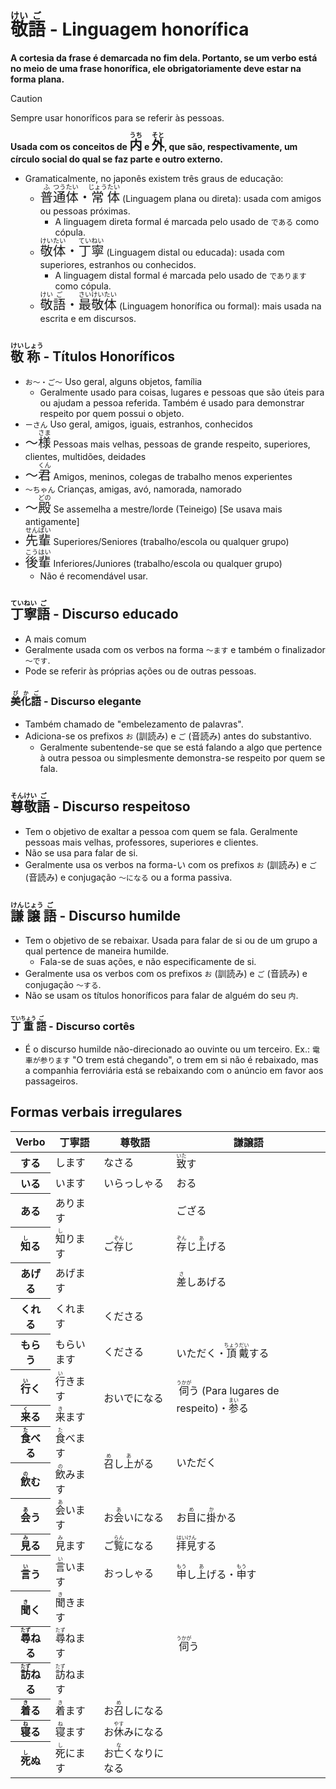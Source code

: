 # <ruby>敬<rt>けい</rt>語<rt>ご</rt></ruby> - Linguagem honorífica

**A cortesia da frase é demarcada no fim dela. Portanto, se um verbo está no meio de uma frase honorífica, ele obrigatoriamente deve estar na forma plana.**

> [!CAUTION]
> Sempre usar honoríficos para se referir às pessoas.

**Usada com os conceitos de <font size="5"><code><ruby>内<rt>うち</rt></ruby></code></font> e <font size="5"><code><ruby>外<rt>そと</rt></ruby></code></font>, que são, respectivamente, um círculo social do qual se faz parte e outro externo.**

-   Gramaticalmente, no japonês existem três graus de educação:
    -   <font size="5"><code><ruby>普<rt>ふ</rt>通<rt>つう</rt>体<rt>たい</rt></ruby>・<ruby>常<rt>じょう</rt>体<rt>たい</rt></ruby></code></font> (Linguagem plana ou direta): usada com amigos ou pessoas próximas.
        -   A linguagem direta formal é marcada pelo usado de `である` como cópula.
    -   <font size="5"><code><ruby>敬<rt>けい</rt>体<rt>たい</rt></ruby>・<ruby>丁<rt>てい</rt>寧<rt>ねい</rt></ruby></code></font> (Linguagem distal ou educada): usada com superiores, estranhos ou conhecidos.
        -   A linguagem distal formal é marcada pelo usado de `であります` como cópula.
    -   <font size="5"><code><ruby>敬<rt>けい</rt>語<rt>ご</rt></ruby>・<ruby>最<rt>さい</rt>敬<rt>けい</rt>体<rt>たい</rt></ruby></code></font> (Linguagem honorífica ou formal): mais usada na escrita e em discursos.

## <ruby>敬<rt>けい</rt>称<rt>しょう</rt></ruby> - Títulos Honoríficos

-   `お〜・ご〜` Uso geral, alguns objetos, família
    -   Geralmente usado para coisas, lugares e pessoas que são úteis para ou ajudam a pessoa referida. Também é usado para demonstrar respeito por quem possui o objeto.
-   `ーさん` Uso geral, amigos, iguais, estranhos, conhecidos
-   <font size="5"><code>〜<ruby>様<rt>さま</rt></ruby></code></font> Pessoas mais velhas, pessoas de grande respeito, superiores, clientes, multidões, deidades
-   <font size="5"><code>〜<ruby>君<rt>くん</rt></ruby></code></font> Amigos, meninos, colegas de trabalho menos experientes
-   `〜ちゃん` Crianças, amigas, avó, namorada, namorado
-   <font size="5"><code>〜<ruby>殿<rt>どの</rt></ruby></code></font> Se assemelha a mestre/lorde (Teineigo) [Se usava mais antigamente]
-   <font size="5"><code><ruby>先<rt>せん</rt>輩<rt>ぱい</rt></ruby></code></font> Superiores/Seniores (trabalho/escola ou qualquer grupo)
-   <font size="5"><code><ruby>後<rt>こう</rt>輩<rt>はい</rt></ruby></code></font> Inferiores/Juniores (trabalho/escola ou qualquer grupo)
    -   Não é recomendável usar.

## <ruby>丁<rt>てい</rt>寧<rt>ねい</rt>語<rt>ご</rt></ruby> - Discurso educado

-   A mais comum
-   Geralmente usada com os verbos na forma `〜ます` e também o finalizador `〜です`.
-   Pode se referir às próprias ações ou de outras pessoas.

### <ruby>美<rt>び</rt>化<rt>か</rt>語<rt>ご</rt></ruby> - Discurso elegante

-   Também chamado de "embelezamento de palavras".
-   Adiciona-se os prefixos `お` (訓読み) e `ご` (音読み) antes do substantivo.
    -   Geralmente subentende-se que se está falando a algo que pertence à outra pessoa ou simplesmente demonstra-se respeito por quem se fala.

## <ruby>尊<rt>そん</rt>敬<rt>けい</rt>語<rt>ご</rt></ruby> - Discurso respeitoso

-   Tem o objetivo de exaltar a pessoa com quem se fala. Geralmente pessoas mais velhas, professores, superiores e clientes.
-   Não se usa para falar de si.
-   Geralmente usa os verbos na forma-い com os prefixos `お` (訓読み) e `ご` (音読み) e conjugação `〜になる` ou a forma passiva.

## <ruby>謙<rt>けん</rt>譲<rt>じょう</rt>語<rt>ご</rt></ruby> - Discurso humilde

-   Tem o objetivo de se rebaixar. Usada para falar de si ou de um grupo a qual pertence de maneira humilde.
    -   Fala-se de suas ações, e não especificamente de si.
-   Geralmente usa os verbos com os prefixos `お` (訓読み) e `ご` (音読み) e conjugação `〜する`.
-   Não se usam os títulos honoríficos para falar de alguém do seu `内`.

### <ruby>丁<rt>てい</rt>重<rt>ちょう</rt>語<rt>ご</rt></ruby> - Discurso cortês

-   É o discurso humilde não-direcionado ao ouvinte ou um terceiro. Ex.: `電車が参ります` "O trem está chegando", o trem em si não é rebaixado, mas a companhia ferroviária está se rebaixando com o anúncio em favor aos passageiros.

## Formas verbais irregulares

<table>
    <thead>
        <tr>
            <th>Verbo</th>
            <th>丁寧語</th>
            <th>尊敬語</th>
            <th>謙譲語</th>
        </tr>
    </thead>
    <tr>
        <th>する</th>
        <td>します</td>
        <td>なさる</td>
        <td><ruby>致<rt>いた</rt></ruby>す</td>
    </tr>
    <tr>
        <th>いる</th>
        <td>います</td>
        <td>いらっしゃる </td>
        <td>おる</td>
    </tr>
    <tr>
        <th>ある</th>
        <td>あります</td>
        <td></td>
        <td>ござる</td>
    </tr>
    <tr>
        <th><ruby>知<rt>し</rt></ruby>る</th>
        <td><ruby>知<rt>し</rt></ruby>ります</td>
        <td>ご<ruby>存<rt>ぞん</rt></ruby>じ</td>
        <td><ruby>存<rt>ぞん</rt></ruby>じ<ruby>上<rt>あ</rt></ruby>げる</td>
    </tr>
    <tr>
        <th>あげる</th>
        <td>あげます</td>
        <td></td>
        <td><ruby>差<rt>さ</rt></ruby>しあげる</td>
    </tr>
    <tr>
        <th>くれる</th>
        <td>くれます</td>
        <td>くださる</td>
        <td></td>
    </tr>
    <tr>
        <th>もらう</th>
        <td>もらいます</td>
        <td>くださる</td>
        <td>いただく・<ruby>頂<rt>ちょう</rt>戴<rt>だい</rt></ruby>する</td>
    </tr>
    <tr>
        <th><ruby>行<rt>い</rt></ruby>く</th>
        <td><ruby>行<rt>い</rt></ruby>きます</td>
        <td rowspan="2">おいでになる</td>
        <td rowspan="2"><ruby>伺<rt>うかが</rt></ruby>う (Para lugares de respeito)・<ruby>参<rt>まい</rt></ruby>る</td>
    </tr>
    <tr>
        <th><ruby>来<rt>く</rt></ruby>る</th>
        <td><ruby>来<rt>き</rt></ruby>ます</td>
    </tr>
    <tr>
        <th><ruby>食<rt>た</rt></ruby>べる</th>
        <td><ruby>食<rt>た</rt></ruby>べます</td>
        <td rowspan="2"><ruby>召<rt>め</rt></ruby>し<ruby>上<rt>あ</rt></ruby>がる</td>
        <td rowspan="2">いただく</td>
    </tr>
    <tr>
        <th><ruby>飲<rt>の</rt></ruby>む</th>
        <td><ruby>飲<rt>の</rt></ruby>みます</td>
    </tr>
    <tr>
        <th><ruby>会<rt>あ</rt></ruby>う</th>
        <td><ruby>会<rt>あ</rt></ruby>います</td>
        <td>お<ruby>会<rt>あ</rt></ruby>いになる</td>
        <td>お<ruby>目<rt>め</rt></ruby>に<ruby>掛<rt>か</rt></ruby>かる</td>
    </tr>
    <tr>
        <th><ruby>見<rt>み</rt></ruby>る</th>
        <td><ruby>見<rt>み</rt></ruby>ます</td>
        <td>ご<ruby>覧<rt>らん</rt></ruby>になる</td>
        <td><ruby>拝<rt>はい</rt>見<rt>けん</rt></ruby>する</td>
    </tr>
    <tr>
        <th><ruby>言<rt>い</rt></ruby>う</th>
        <td><ruby>言<rt>い</rt></ruby>います</td>
        <td>おっしゃる</td>
        <td><ruby>申<rt>もう</rt></ruby>し<ruby>上<rt>あ</rt></ruby>げる・<ruby>申<rt>もう</rt></ruby>す</td>
    </tr>
    <tr>
        <th><ruby>聞<rt>き</rt></ruby>く</th>
        <td><ruby>聞<rt>き</rt></ruby>きます</td>
        <td rowspan="3"></td>
        <td rowspan="3"><ruby>伺<rt>うかが</rt></ruby>う</td>
    </tr>
    <tr>
        <th><ruby>尋<rt>たず</rt></ruby>ねる</th>
        <td><ruby>尋<rt>たず</rt></ruby>ねます</td>
    </tr>
    <tr>
        <th><ruby>訪<rt>たず</rt></ruby>ねる</th>
        <td><ruby>訪<rt>たず</rt></ruby>ねます</td>
    </tr>
    <tr>
        <th><ruby>着<rt>き</rt></ruby>る</th>
        <td><ruby>着<rt>き</rt></ruby>ます</td>
        <td>お<ruby>召<rt>め</rt></ruby>しになる</td>
        <td rowspan="3"></td>
    </tr>
    <tr>
        <th><ruby>寝<rt>ね</rt></ruby>る</th>
        <td><ruby>寝<rt>ね</rt></ruby>ます</td>
        <td>お<ruby>休<rt>やす</rt></ruby>みになる</td>
    </tr>
    <tr>
        <th><ruby>死<rt>し</rt></ruby>ぬ</th>
        <td><ruby>死<rt>し</rt></ruby>にます</td>
        <td>お<ruby>亡<rt>な</rt></ruby>くなりになる</td>
    </tr>
</table>
